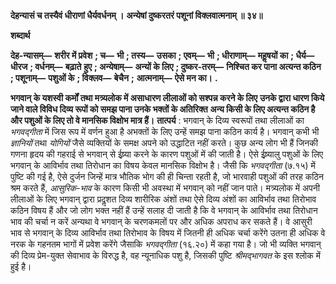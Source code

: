 **देहन्यासं च तस्यैवं धीराणां धैर्यवर्धनम् ।** **अन्येषां दुष्करतरं पशूनां विक्लवात्मनाम् ॥ ३४॥** 

**शब्दार्थ** 

**देह-न्यासम्—** **शरीर में प्रवेश** **; च—** **भी** **; तस्य—** **उसका** **; एवम्—** **भी** **; धीराणाम्—** **महॢषयों का** **; धैर्य—** **धीरज** **; वर्धनम्—** **बढ़ाते** **हुए** **; अन्येषाम्—** **अन्यों के लिए** **; दुष्कर-तरम्—** **निश्चित कर पाना अत्यन्त कठिन** **; पशूनाम्—** **पशुओं के** **; विक्लव—** **बेचैन** **;** **आत्मनाम्—** **ऐसे मन का।** **.** 

**भगवान् के यशस्वी कर्मों तथा मत्र्यलोक में असाधारण लीलाओं को सश्पन्न करने के लिए** **उनके द्वारा धारण किये जाने वाले विविध दिव्य रूपों को समझ पाना उनके भक्तों के अतिरिक्त** **अन्य किसी के लिए अत्यन्त कठिन है और पशुओं के लिए तो वे मानसिक विक्षोभ मात्र हैं।** **तात्पर्य** : भगवान् के दिव्य स्वरूपों तथा लीलाओं का *भगवद्गीता* में जिस रूप में वर्णन हुआ है अभक्तों के लिए उन्हें समझ पाना कठिन कार्य है। भगवान् कभी भी *ज्ञानियों* तथा *योगियों* जैसे व्यक्तियों के समक्ष अपने को उद्धाटित नहीं करते। कुछ अन्य लोग भी हैं जिनकी गणना हृदय की गहराई से भगवान् से ईष्र्या करने के कारण पशुओं में की जाती है। ऐसे ईष्र्यालु पशुओं के लिए भगवान् के आविर्भाव तथा तिरोधान का विषय केवल मानसिक विक्षोभ है। जैसी कि *भगवद्गीता*  (७.१५) में पुष्टि की गई है, ऐसे दुर्जन जिन्हें मात्र भौतिक भोग की ही चिन्ता रहती है, जो भारवाही पशुओं की तरह कठिन श्रम करते हैं, *आसुरिक-भाव* के कारण किसी भी अवस्था में भगवान् को नहीं जान पाते। मत्र्यलोक में अपनी लीलाओं के लिए भगवान् द्वारा प्रदॢशत दिव्य शारीरिक अंशों तथा ऐसे दिव्य अंशों का आविर्भाव तथा तिरोभाव कठिन विषय हैं और जो लोग भक्त नहीं हैं उन्हें सलाह दी जाती है कि वे भगवान् के आविर्भाव तथा तिरोधान भाव की चर्चा न करें अन्यथा वे भगवान् के चरणकमलों पर और अधिक अपराध कर सकते हैं। वे आसुरी भाव से भगवान् के दिव्य आविर्भाव तथा तिरोभाव के विषय में जितनी ही अधिक चर्चा करेंगे उतना ही अधिक वे नरक के गहनतम भागों में प्रवेश करेंगे जैसाकि *भगवद्गीता* (१६.२०) में कहा गया है। जो भी व्यक्ति भगवान् की दिव्य प्रेम-युक्त सेवाभाव के विरुद्ध है, वह न्यूनाधिक पशु है, जिसकी पुष्टि *श्रीमद्भागवत* के इस श्लोक में हुई है।  